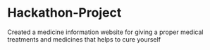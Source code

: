 # Hackathon-Project
Created a medicine information website for giving a proper medical treatments and medicines that helps to cure yourself 
